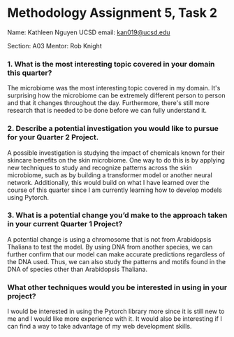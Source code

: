 # Methodology Assignment 5, Task 2
Name: Kathleen Nguyen
UCSD email: kan019@ucsd.edu

Section: A03
Mentor: Rob Knight

### 1. What is the most interesting topic covered in your domain this quarter?
The microbiome was the most interesting topic covered in my domain. It's surprising how the microbiome can be extremely different person to person and that it changes throughout the day. Furthermore, there's still more research that is needed to be done before we can fully understand it.

### 2. Describe a potential investigation you would like to pursue for your Quarter 2 Project.
A possible investigation is studying the impact of chemicals known for their skincare benefits on the skin microbiome. One way to do this is by applying new techniques to study and recognize patterns across the skin microbiome, such as by building a transformer model or another neural network. Additionally, this would build on what I have learned over the course of this quarter since I am currently learning how to develop models using Pytorch.

### 3. What is a potential change you’d make to the approach taken in your current Quarter 1 Project?
A potential change is using a chromosome that is not from Arabidopsis Thaliana to test the model. By using DNA from another species, we can further confirm that our model can make accurate predictions regardless of the DNA used. Thus, we can also study the patterns and motifs found in the DNA of species other than Arabidopsis Thaliana.

### What other techniques would you be interested in using in your project?
I would be interested in using the Pytorch library more since it is still new to me and I would like more experience with it. It would also be interesting if I can find a way to take advantage of my web development skills.